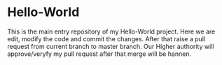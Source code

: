 # Hello-World
This is the main entry repository of my Hello-World project.
Here we are edit, modify the code and commit the changes.
After that raise a pull request from current branch to master branch.
Our Higher authority will approve/veryfy my pull request after that merge will be hannen.
